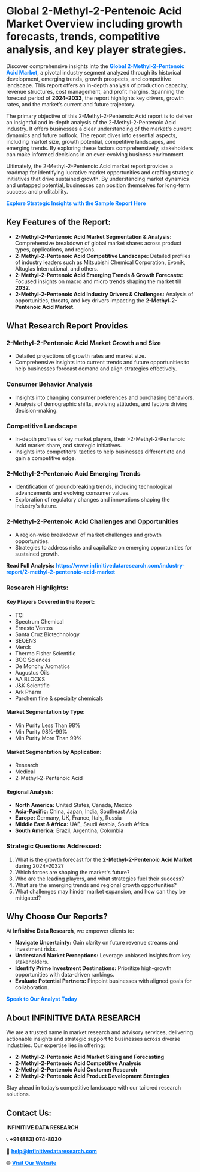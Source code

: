 <h1>Global 2-Methyl-2-Pentenoic Acid Market Overview including growth forecasts, trends, competitive analysis, and key player strategies.</h1>
<p>
Discover comprehensive insights into the 
<a href="https://www.infinitivedataresearch.com/industry-report/2-methyl-2-pentenoic-acid-market" rel="dofollow" style="color: #007BFF; text-decoration: none;"><strong>Global 2-Methyl-2-Pentenoic Acid Market</strong></a>, a pivotal industry segment analyzed through its historical development, emerging trends, growth prospects, and competitive landscape. This report offers an in-depth analysis of production capacity, revenue structures, cost management, and profit margins. Spanning the forecast period of <strong>2024–2033</strong>, the report highlights key drivers, growth rates, and the market’s current and future trajectory.
</p>
<p>
The primary objective of this 2-Methyl-2-Pentenoic Acid report is to deliver an insightful and in-depth analysis of the 2-Methyl-2-Pentenoic Acid industry. It offers businesses a clear understanding of the market's current dynamics and future outlook. The report dives into essential aspects, including market size, growth potential, competitive landscapes, and emerging trends. By exploring these factors comprehensively, stakeholders can make informed decisions in an ever-evolving business environment.
</p>
<p>
Ultimately, the 2-Methyl-2-Pentenoic Acid market report provides a roadmap for identifying lucrative market opportunities and crafting strategic initiatives that drive sustained growth. By understanding market dynamics and untapped potential, businesses can position themselves for long-term success and profitability.
</p>
<p>
<a href="https://www.infinitivedataresearch.com/request-sample/reportId=112133" style="color: #007BFF; text-decoration: none;"><strong>Explore Strategic Insights with the Sample Report Here</strong></a>
</p>

<h2>Key Features of the Report:</h2>
<ul>
<li><strong>2-Methyl-2-Pentenoic Acid Market Segmentation & Analysis:</strong> Comprehensive breakdown of global market shares across product types, applications, and regions.</li>
<li><strong>2-Methyl-2-Pentenoic Acid Competitive Landscape:</strong> Detailed profiles of industry leaders such as Mitsubishi Chemical Corporation, Evonik, Altuglas International, and others.</li>
<li><strong>2-Methyl-2-Pentenoic Acid Emerging Trends & Growth Forecasts:</strong> Focused insights on macro and micro trends shaping the market till <strong>2032</strong>.</li>
<li><strong>2-Methyl-2-Pentenoic Acid Industry Drivers & Challenges:</strong> Analysis of opportunities, threats, and key drivers impacting the <strong>2-Methyl-2-Pentenoic Acid Market</strong>.</li>
</ul>

<h2>What Research Report Provides</h2>
<h3>2-Methyl-2-Pentenoic Acid Market Growth and Size</h3>
<ul>
<li>Detailed projections of growth rates and market size.</li>
<li>Comprehensive insights into current trends and future opportunities to help businesses forecast demand and align strategies effectively.</li>
</ul>

<h3>Consumer Behavior Analysis</h3>
<ul>
<li>Insights into changing consumer preferences and purchasing behaviors.</li>
<li>Analysis of demographic shifts, evolving attitudes, and factors driving decision-making.</li>
</ul>

<h3>Competitive Landscape</h3>
<ul>
<li>In-depth profiles of key market players, their >2-Methyl-2-Pentenoic Acid market share, and strategic initiatives.</li>
<li>Insights into competitors' tactics to help businesses differentiate and gain a competitive edge.</li>
</ul>

<h3>2-Methyl-2-Pentenoic Acid Emerging Trends</h3>
<ul>
<li>Identification of groundbreaking trends, including technological advancements and evolving consumer values.</li>
<li>Exploration of regulatory changes and innovations shaping the industry's future.</li>
</ul>

<h3>2-Methyl-2-Pentenoic Acid Challenges and Opportunities</h3>
<ul>
<li>A region-wise breakdown of market challenges and growth opportunities.</li>
<li>Strategies to address risks and capitalize on emerging opportunities for sustained growth.</li>
</ul>
<p><strong>Read Full Analysis:</strong> <a href="https://www.infinitivedataresearch.com/industry-report/2-methyl-2-pentenoic-acid-market" rel="dofollow" style="color: #007BFF; text-decoration: none;"><strong>https://www.infinitivedataresearch.com/industry-report/2-methyl-2-pentenoic-acid-market</strong></a></p>
<h3>Research Highlights:</h3>
<h4>Key Players Covered in the Report:</h4>
<ul><li>TCI</li><li>Spectrum Chemical</li><li>Ernesto Ventos</li><li>Santa Cruz Biotechnology</li><li>SEQENS</li><li>Merck</li><li>Thermo Fisher Scientific</li><li>BOC Sciences</li><li>De Monchy Aromatics</li><li>Augustus Oils</li><li>AA BLOCKS</li><li>J&amp;K Scientific</li><li>Ark Pharm</li><li>Parchem fine &amp; specialty chemicals</li></ul>
<h4>Market Segmentation by Type:</h4>
<ul><li>Min Purity Less Than 98%</li><li>Min Purity 98%-99%</li><li>Min Purity More Than 99%</li></ul>
<h4>Market Segmentation by Application:</h4>
<ul><li>Research</li><li>Medical</li><li>2-Methyl-2-Pentenoic Acid</li></ul>

<h4>Regional Analysis:</h4>
<ul>
<li><strong>North America:</strong> United States, Canada, Mexico</li>
<li><strong>Asia-Pacific:</strong> China, Japan, India, Southeast Asia</li>
<li><strong>Europe:</strong> Germany, UK, France, Italy, Russia</li>
<li><strong>Middle East & Africa:</strong> UAE, Saudi Arabia, South Africa</li>
<li><strong>South America:</strong> Brazil, Argentina, Colombia</li>
</ul>

<h3>Strategic Questions Addressed:</h3>
<ol>
<li>What is the growth forecast for the <strong>2-Methyl-2-Pentenoic Acid Market</strong> during 2024–2032?</li>
<li>Which forces are shaping the market's future?</li>
<li>Who are the leading players, and what strategies fuel their success?</li>
<li>What are the emerging trends and regional growth opportunities?</li>
<li>What challenges may hinder market expansion, and how can they be mitigated?</li>
</ol>

<h2>Why Choose Our Reports?</h2>
<p>At <strong>Infinitive Data Research</strong>, we empower clients to:</p>
<ul>
<li><strong>Navigate Uncertainty:</strong> Gain clarity on future revenue streams and investment risks.</li>
<li><strong>Understand Market Perceptions:</strong> Leverage unbiased insights from key stakeholders.</li>
<li><strong>Identify Prime Investment Destinations:</strong> Prioritize high-growth opportunities with data-driven rankings.</li>
<li><strong>Evaluate Potential Partners:</strong> Pinpoint businesses with aligned goals for collaboration.</li>
</ul>
<p><a href="https://www.infinitivedataresearch.com/industry-report/2-methyl-2-pentenoic-acid-market" rel="dofollow" style="color: #007BFF; text-decoration: none;"><strong>Speak to Our Analyst Today</strong></a></p>

<h2>About INFINITIVE DATA RESEARCH</h2>
<p>We are a trusted name in market research and advisory services, delivering actionable insights and strategic support to businesses across diverse industries. Our expertise lies in offering:</p>
<ul>
<li><strong>2-Methyl-2-Pentenoic Acid Market Sizing and Forecasting</strong></li>
<li><strong>2-Methyl-2-Pentenoic Acid Competitive Analysis</strong></li>
<li><strong>2-Methyl-2-Pentenoic Acid Customer Research</strong></li>
<li><strong>2-Methyl-2-Pentenoic Acid Product Development Strategies</strong></li>
</ul>
<p>Stay ahead in today’s competitive landscape with our tailored research solutions.</p>

<h2>Contact Us:</h2>
<p><strong>INFINITIVE DATA RESEARCH</strong></p>
<p>📞 <strong>+91 (883) 074-8030</strong></p>
<p>📧 <strong><a href="mailto:help@infinitivedataresearch.com" style="color: #007BFF;">help@infinitivedataresearch.com</a></strong></p>
<p>🌐 <strong><a href="https://www.infinitivedataresearch.com" rel="dofollow" style="color: #007BFF;">Visit Our Website</a></strong></p>